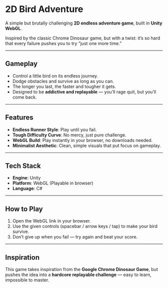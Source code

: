 #  2D Bird Adventure  

A simple but brutally challenging **2D endless adventure game**, built in **Unity WebGL**.  

Inspired by the classic Chrome Dinosaur game, but with a twist: it’s so hard that every failure pushes you to try “just one more time.”  

---

## Gameplay  
- Control a little bird on its endless journey.  
- Dodge obstacles and survive as long as you can.  
- The longer you last, the faster and tougher it gets.  
- Designed to be **addictive and replayable** — you’ll rage quit, but you’ll come back.  

---

## Features  
- **Endless Runner Style**: Play until you fail.  
- **Tough Difficulty Curve**: No mercy, just pure challenge.  
- **WebGL Build**: Play instantly in your browser, no downloads needed.  
- **Minimalist Aesthetic**: Clean, simple visuals that put focus on gameplay.  

---

## Tech Stack  
- **Engine**: Unity  
- **Platform**: WebGL (Playable in browser)  
- **Language**: C#  

---

## How to Play  
1. Open the WebGL link in your browser.  
2. Use the given controls (spacebar / arrow keys / tap) to make your bird survive.  
3. Don’t give up when you fail — try again and beat your score.  

---

##  Inspiration  
This game takes inspiration from the **Google Chrome Dinosaur Game**, but pushes the idea into a **hardcore replayable challenge** — easy to learn, impossible to master.  
